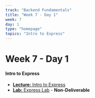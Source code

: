 ```yaml
---
track: "Backend Fundamentals"
title: "Week 7 - Day 1"
week: 7
day: 1
type: "homepage"
topics: "Intro to Express" 
---
```



# Week 7 - Day 1

#### Intro to Express
- [**Lecture:** Intro to Express](/frontend-fundamentals/week-7/day-1/intro-to-express/)
- [**Lab:** Express Lab](/frontend-fundamentals/week-7/day-1/labs/express-lab/) - **Non-Deliverable**